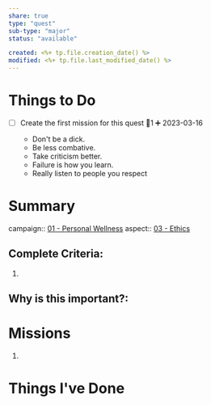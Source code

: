```yaml
---
share: true
type: "quest"
sub-type: "major"
status: "available"

created: <%+ tp.file.creation_date() %> 
modified: <%+ tp.file.last_modified_date() %>
---
```

 
 
# Things to Do
- [ ] Create the first mission for this quest  🥄1 ➕ 2023-03-16

	- Don't be a dick.
	- Be less combative.
	- Take criticism better.
	- Failure is how you learn.
	- Really listen to people you respect

# Summary
campaign:: [01 - Personal Wellness](./01%20-%20Personal%20Wellness.md)
aspect:: [03 - Ethics](./03%20-%20Ethics.md)

## Complete Criteria:
1. 

## Why is this important?:

# Missions
1.

# Things I've Done